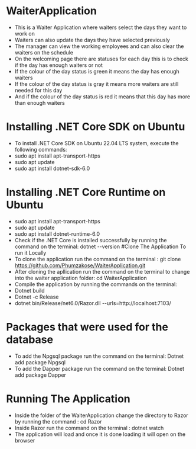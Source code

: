 # WaiterApplication
* This is a Waiter Application where waiters select the days they want to work on
* Waiters can also update the days they have selected previously
* The manager can view the working employees and can also clear the waiters on the schedule
* On the welcoming page there are statuses for each day this is to check if the day has enough waiters or not
* If the colour of the day status is green it means the day has enough waiters
* If the colour of the day status is gray it means more waiters are still needed for this day
* And if the colour of the day status is red it means that this day has more than enough waiters
# Installing .NET Core SDK on Ubuntu
* To install .NET Core SDK on Ubuntu 22.04 LTS system, execute the following commands:
* sudo apt install apt-transport-https 
* sudo apt update 
* sudo apt install dotnet-sdk-6.0 
# Installing .NET Core Runtime on Ubuntu
* sudo apt install apt-transport-https 
* sudo apt update 
* sudo apt install dotnet-runtime-6.0 
* Check if the .NET Core is installed successfully by running the command on the terminal: dotnet --version
#Clone The Application To run it Locally
* To clone the application run the command on the terminal : git clone https://github.com/Phumzakose/WaiterApplication.git
* After cloning the apllication run the command on the terminal to change into the waiter application folder: cd WaiterApplication
* Compile the application by running the commands on the terminal:
* Dotnet build
* Dotnet -c Release
* dotnet bin/Release/net6.0/Razor.dll --urls=http://localhost:7103/
# Packages that were used for the database
* To add the Npgsql package run the command on the terminal: Dotnet add package Npgsql
* To add the Dapper package run the command on the terminal: Dotnet add package Dapper
# Running The Application 
* Inside the folder of the WaiterApplication change the directory to Razor by running the command : cd Razor
* Inside Razor run the command on the terminal : dotnet watch
* The application will load and once it is done loading it will open on the browser
